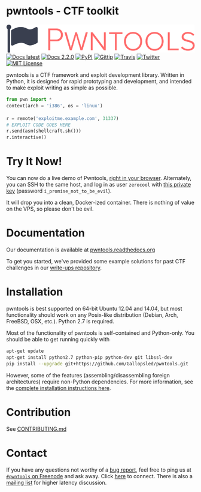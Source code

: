# pwntools - CTF toolkit
![pwntools logo](docs/source/logo.png?raw=true)
[![Docs latest](https://readthedocs.org/projects/pwntools/badge/?version=latest)](https://pwntools.readthedocs.org/)
[![Docs 2.2.0](https://readthedocs.org/projects/pwntools/badge/?version=2.2.0)](https://pwntools.readthedocs.org/en/2.2.0)
[![PyPI](https://img.shields.io/pypi/v/pwntools.svg?style=flat)](https://pypi.python.org/pypi/pwntools/)
[![Gittip](https://img.shields.io/gittip/gallopsled.svg?style=flat)](https://www.gittip.com/gallopsled/)
[![Travis](https://travis-ci.org/Gallopsled/pwntools.svg?branch=master)](https://travis-ci.org/pwntools/pwntools)
[![Twitter](https://img.shields.io/badge/twitter-pwntools-4099FF.svg?style=flat)](https://twitter.com/pwntools)
[![MIT License](https://img.shields.io/badge/license-MIT-blue.svg?style=flat)](http://choosealicense.com/licenses/mit/)

pwntools is a CTF framework and exploit development library. Written in Python, it is designed for rapid prototyping and development, and intended to make exploit writing as simple as possible.

```python
from pwn import *
context(arch = 'i386', os = 'linux')

r = remote('exploitme.example.com', 31337)
# EXPLOIT CODE GOES HERE
r.send(asm(shellcraft.sh()))
r.interactive()
```

# Try It Now!

You can now do a live demo of Pwntools, [right in your browser](http://demo.pwntools.com).  Alternately, you can SSH to the same host, and log in as user `zerocool` with [this private key][key] (password `i_promise_not_to_be_evil`).

It will drop you into a clean, Docker-ized container.  There is nothing of value on the VPS, so please don't be evil.

[key]: https://gist.githubusercontent.com/zachriggle/efa2e0080ae6de2e8344/raw/4b503e9db54f009d97477d03d4ba5678471f8ff0/id_rsa

# Documentation
Our documentation is available at [pwntools.readthedocs.org](https://pwntools.readthedocs.org/)

To get you started, we've provided some example solutions for past CTF challenges in our [write-ups repository](https://github.com/Gallopsled/pwntools-write-ups).

# Installation

pwntools is best supported on 64-bit Ubuntu 12.04 and 14.04, but most functionality should work on any Posix-like distribution (Debian, Arch, FreeBSD, OSX, etc.).  Python 2.7 is required.

Most of the functionality of pwntools is self-contained and Python-only.  You should be able to get running quickly with

```sh
apt-get update
apt-get install python2.7 python-pip python-dev git libssl-dev
pip install --upgrade git+https://github.com/Gallopsled/pwntools.git
```

However, some of the features (assembling/disassembling foreign architectures) require non-Python dependencies.  For more information, see the [complete installation instructions here](https://pwntools.readthedocs.org/en/latest/install.html).


# Contribution

See [CONTRIBUTING.md](CONTRIBUTING.md)

# Contact
If you have any questions not worthy of a [bug report](https://github.com/Gallopsled/pwntools/issues), feel free to ping us
at [`#pwntools` on Freenode](irc://irc.freenode.net/pwntools) and ask away.
Click [here](https://kiwiirc.com/client/irc.freenode.net/pwntools) to connect.
There is also a [mailing list](https://groups.google.com/forum/#!forum/pwntools-users) for higher latency discussion.
